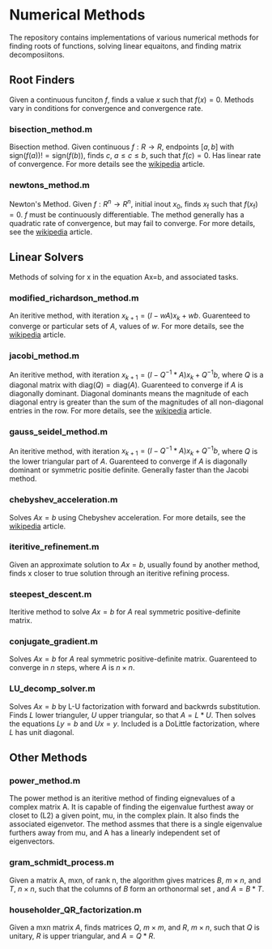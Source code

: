 # Numerical Methods
The repository contains implementations of various numerical methods for finding roots of functions, solving linear equaitons, and finding matrix decomposiitons.

## Root Finders
Given a continuous funciton $f$, finds a value $x$ such that $f(x) = 0$. Methods vary in conditions for convergence and convergence rate.

### bisection_method.m
Bisection method. Given continuous $f: R \rightarrow R$, endpoints $[a,b]$ with $\text{sign}(f(a)) != \text{sign}(f(b))$, finds $c$, $a \leq c \leq b$, such that $f(c)=0$. Has linear rate of convergence. For more details see the [wikipedia](https://en.wikipedia.org/wiki/Bisection_method) article.

### newtons_method.m
Newton's Method. Given $f:R^n \rightarrow R^n$, initial inout $x_0$, finds $x_\text{f}$ such that $f(x_\text{f}) = 0$. $f$ must be continuously differentiable. The method generally  has a quadratic rate of convergence, but may fail to converge. For more details, see the [wikipedia](https://en.wikipedia.org/wiki/Newton%27s_method) article.


## Linear Solvers
Methods of solving for x in the equation Ax=b, and associated tasks.

### modified_richardson_method.m
An iteritive method, with iteration $x_{k+1} = (I-wA) x_k + wb$. Guarenteed to converge or particular sets of $A$, values of $w$. For more details, see the [wikipedia](https://en.wikipedia.org/wiki/Modified_Richardson_iteration) article.

### jacobi_method.m
An iteritive method, with iteration $x_{k+1} = (I - Q^{-1} * A) x_k + Q^{-1} b$, where $Q$ is a diagonal matrix with $\text{diag}(Q) = \text{diag}(A)$. Guarenteed to converge if $A$ is diagonally dominant. Diagonal dominants means the magnitude of each diagonal entry is greater than the sum of the magnitudes of all non-diagonal entries in the row. For more details, see the [wikipedia](https://en.wikipedia.org/wiki/Jacobi_method) article.

### gauss_seidel_method.m
An iteritive method, with iteration $x_{k+1} = (I - Q^{-1} * A) x_k + Q^{-1} b$, where $Q$ is the lower triangular part of $A$. Guarenteed to converge if $A$ is diagonally dominant or symmetric positie definite. Generally faster than the Jacobi method.


### chebyshev_acceleration.m
Solves $Ax=b$ using Chebyshev acceleration. For more details, see the [wikipedia](https://en.wikipedia.org/wiki/Chebyshev_iteration#:~:text=In%20numerical%20linear%20algebra%2C%20the,for%20the%20other%20nonstationary%20methods) article.

### iteritive_refinement.m
Given an approximate solution to $Ax=b$, usually found by another method, finds x closer to true solution through an iteritive refining process.

### steepest_descent.m
Iteritive method to solve $Ax=b$ for $A$ real symmetric positive-definite matrix.

### conjugate_gradient.m
Solves $Ax=b$ for $A$ real symmetric positive-definite matrix. Guarenteed to converge in $n$ steps, where $A$ is $n\times n$.

### LU_decomp_solver.m
Solves $Ax=b$ by L-U factorization with forward and backwrds substitution. Finds $L$ lower trianguler, $U$ upper triangular, so that $A = L * U$. Then solves the equations $Ly = b$ and $Ux = y$. Included is a DoLittle factorization, where $L$ has unit diagonal. 

## Other Methods

### power_method.m
The power method is an iteritive method of finding eignevalues of a complex matrix A. It is capable of finding the eigenvalue furthest away or closet to (L2) a given point, mu, in the complex plain. It also finds the associated eigenvetor. The method assmes that there is a single eigenvalue furthers away from mu, and A has a linearly independent set of eigenvectors.

### gram_schmidt_process.m
Given a matrix A, mxn, of rank n, the algorithm gives matrices $B$, $m\times n$, and $T$, $n\times n$, such that the columns of $B$ form an orthonormal set , and $A = B * T$.

### householder_QR_factorization.m
Given a mxn matrix $A$, finds matrices $Q$, $m\times m$, and $R$, $m\times n$, such that $Q$ is unitary, $R$ is upper triangular, and $A = Q * R$.


